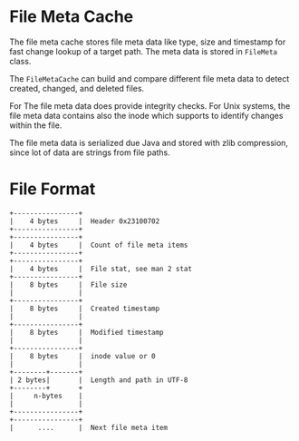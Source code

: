# File Meta Cache

The file meta cache stores file meta data like type, size and timestamp for fast
change lookup of a target path. The meta data is stored in `FileMeta` class.

The `FileMetaCache` can build and compare different file meta data to detect created,
changed, and deleted files.

For The file meta data does provide integrity checks. For Unix systems, the file meta
data contains also the inode which supports to identify changes within the file.

The file meta data is serialized due Java and stored with zlib compression, since 
lot of data are strings from file paths.

# File Format

    +----------------+
    |    4 bytes     |  Header 0x23100702
    +----------------+
    +----------------+
    |    4 bytes     |  Count of file meta items
    +----------------+
    +----------------+
    |    4 bytes     |  File stat, see man 2 stat
    +----------------+
    |    8 bytes     |  File size
    |                |
    +----------------+
    |    8 bytes     |  Created timestamp
    |                |
    +----------------+
    |    8 bytes     |  Modified timestamp
    |                |
    +----------------+
    |    8 bytes     |  inode value or 0
    |                |
    +--------+-------+
    | 2 bytes|       |  Length and path in UTF-8
    +--------+       +
    |     n-bytes    |
    |                |
    +----------------+
    +----------------+
    |      ....      |  Next file meta item
        